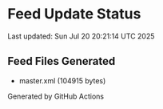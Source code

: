 # Feed Update Status
Last updated: Sun Jul 20 20:21:14 UTC 2025

## Feed Files Generated
- master.xml (104915 bytes)

Generated by GitHub Actions
